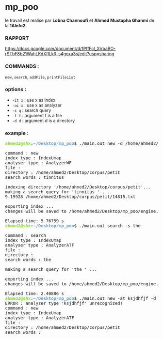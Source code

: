 # mp_poo
le travail est realise par **Lobna Channoufi** et **Ahmed Mustapha Ghanmi** de la **1AInfo2**. 

### RAPPORT 
https://docs.google.com/document/d/1PffFcl_XVbaBO-rSTbF8b21WahLKdXRLkR-s4goxa3s/edit?usp=sharing

### COMMANDS :
```new```, ```search```, ```addFile```, ```printFileList```
### options :
* ```-it x``` : use x as index
* ```-ai x``` : use x as analyzer
* ```-s q```  : search query
* ```-f f```  : argument f is a file
* ```-d d```  : argument d is a directory

### example :

<pre><font color="#8AE234"><b>ahmed2@shx</b></font>:<font color="#729FCF"><b>~/Desktop/mp_poo</b></font>$ ./main.out new -d /home/ahmed2/Desktop/corpus/petit -at AnalyzerWF -it IndexUmap -s tinnitus

command : new
index type : IndexUmap
analyser type : AnalyzerWF
file : 
directory : /home/ahmed2/Desktop/corpus/petit
search words : tinnitus 

indexing directory &apos;/home/ahmed2/Desktop/corpus/petit&apos;...
making a search query for &apos;tinnitus &apos; ...
9.19928 /home/ahmed2/Desktop/corpus/petit/14815.txt

exporting index ...
changes will be saved to /home/ahmed2/Desktop/mp_poo/engine.txt

Elapsed time: 5.76759 s
<font color="#8AE234"><b>ahmed2@shx</b></font>:<font color="#729FCF"><b>~/Desktop/mp_poo</b></font>$ ./main.out search -s the

command : search
index type : IndexUmap
analyser type : AnalyzerATF
file : 
directory : 
search words : the 

making a search query for &apos;the &apos; ...

exporting index ...
changes will be saved to /home/ahmed2/Desktop/mp_poo/engine.txt

Elapsed time: 2.40886 s
<font color="#8AE234"><b>ahmed2@shx</b></font>:<font color="#729FCF"><b>~/Desktop/mp_poo</b></font>$ ./main.out new -at ksjdhfjf -d /home/ahmed2/Desktop/corpus/petit
ERROR : analyzer type &apos;ksjdhfjf&apos; unrecognized!
command : new
index type : IndexUmap
analyser type : AnalyzerATF
file : 
directory : /home/ahmed2/Desktop/corpus/petit
search words : 

</pre>
